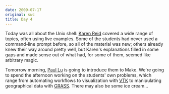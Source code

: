 ```yaml
---
date: 2009-07-17
original: swc
title: Day 4
---
```

<p>Today was all about the Unix shell: <a href="http://www.cs.utoronto.ca/~reid">Karen Reid</a> covered a wide range of topics, often using live examples.  Some of the students had never used a command-line prompt before, so all of the material was new; others already knew their way around pretty well, but Karen's explanations filled in some gaps and made sense out of what had, for some of them, seemed like arbitrary magic.</p>
<p>Tomorrow morning, <a href="http://www.cs.ualberta.ca/~paullu">Paul Lu</a> is going to introduce them to Make. We're going to spend the afternoon working on the students' own problems, which range from automating workflows to visualization with <a href="http://www.vtk.org/">VTK</a> to manipulating geographical data with <a href="http://grass.itc.it/">GRASS</a>. There may also be some ice cream…</p>

